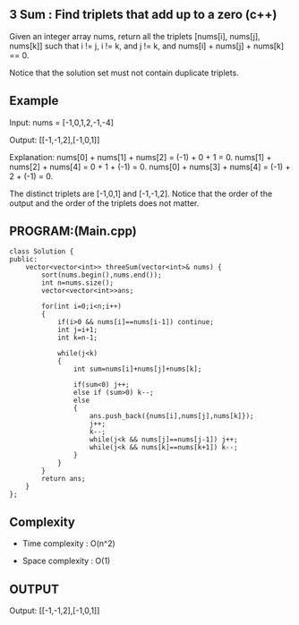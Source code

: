 ## 3 Sum : Find triplets that add up to a zero (c++)

Given an integer array nums, return all the triplets [nums[i], nums[j], nums[k]] such that i != j, i != k, and j != k, and nums[i] + nums[j] + nums[k] == 0.

Notice that the solution set must not contain duplicate triplets.
## Example
Input: nums = [-1,0,1,2,-1,-4]

Output: [[-1,-1,2],[-1,0,1]]

Explanation: 
nums[0] + nums[1] + nums[2] = (-1) + 0 + 1 = 0.
nums[1] + nums[2] + nums[4] = 0 + 1 + (-1) = 0.
nums[0] + nums[3] + nums[4] = (-1) + 2 + (-1) = 0.

The distinct triplets are [-1,0,1] and [-1,-1,2].
Notice that the order of the output and the order of the triplets does not matter.

## PROGRAM:(Main.cpp)
```
class Solution {
public:
    vector<vector<int>> threeSum(vector<int>& nums) {
        sort(nums.begin(),nums.end());
        int n=nums.size();
        vector<vector<int>>ans;

        for(int i=0;i<n;i++)
        {
            if(i>0 && nums[i]==nums[i-1]) continue;
            int j=i+1;
            int k=n-1;
           
            while(j<k)
            {
                int sum=nums[i]+nums[j]+nums[k];

                if(sum<0) j++;
                else if (sum>0) k--;
                else
                {
                    ans.push_back({nums[i],nums[j],nums[k]});
                    j++;
                    k--;
                    while(j<k && nums[j]==nums[j-1]) j++;
                    while(j<k && nums[k]==nums[k+1]) k--;
                }
            }        
        }  
        return ans;
    }
};
```
## Complexity
- Time complexity : O(n^2)

- Space complexity : O(1)

## OUTPUT
Output: [[-1,-1,2],[-1,0,1]]
